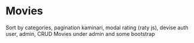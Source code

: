 # Movies

Sort by categories,
pagination kaminari,
modal rating (raty js),
devise auth user, admin,
CRUD Movies under admin
and some bootstrap
